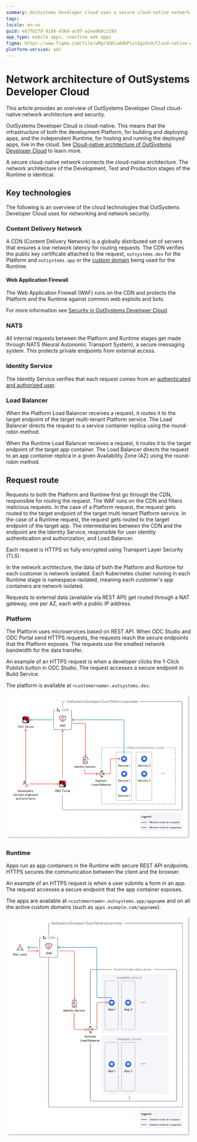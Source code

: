 ```yaml
---
summary: OutSystems Developer Cloud uses a secure cloud-native network with CDN, WAF, NATS, Identity Service, and Load Balancer to protect the Platform and Runtime from malicious accesses and attacks.
tags: 
locale: en-us
guid: e87fb27d-9186-436d-ac97-a2ea960c119d
app_type: mobile apps, reactive web apps
figma: https://www.figma.com/file/wMgr3GDiuAdkPics5gzXx9/Cloud-native-architecture-of-OutSystems-Developer-Cloud?type=design&node-id=3001%3A1808&t=wS2nDUn4cr9EORu8-1
platform-version: odc
---
```


# Network architecture of OutSystems Developer Cloud

This article provides an overview of OutSystems Developer Cloud cloud-native network architecture and security.

OutSystems Developer Cloud is cloud-native. This means that the infrastructure of both the development Platform, for building and deploying apps, and the independent Runtime, for hosting and running the deployed apps, live in the cloud. See [Cloud-native architecture of OutSystems Developer Cloud](intro.md) to learn more.

A secure cloud-native network connects the cloud-native architecture. The network architecture of the Development, Test and Production stages of the Runtime is identical.

## Key technologies

The following is an overview of the cloud technologies that OutSystems Developer Cloud uses for networking and network security.

### Content Delivery Network

A CDN (Content Delivery Network) is a globally distributed set of servers that ensures a low network latency for routing requests. The CDN verifies the public key certificate attached to the request, `outsystems.dev` for the Platform and `outsystems.app` or the [custom domain](../configuration-management/custom-domains.md) being used for the Runtime.

#### Web Application Firewall

The Web Application Firewall (WAF) runs on the CDN and protects the Platform and the Runtime against common web exploits and bots.

For more information see [Security in OutSystems Developer Cloud](../security.md#web-application-firewall).

### NATS

All internal requests between the Platform and Runtime stages get made through NATS (Neural Autonomic Transport System), a secure messaging system. This protects private endpoints from external access.

### Identity Service

The Identity Service verifies that each request comes from an [authenticated and authorized user](identity.md).

### Load Balancer

When the Platform Load Balancer receives a request, it routes it to the target endpoint of the target multi-tenant Platform service. The Load Balancer directs the request to a service container replica using the round-robin method.

When the Runtime Load Balancer receives a request, it routes it to the target endpoint of the target app container. The Load Balancer directs the request to an app container replica in a given Availability Zone (AZ) using the round-robin method.

## Request route

Requests to both the Platform and Runtime first go through the CDN, responsible for routing the request. The WAF runs on the CDN and filters malicious requests. In the case of a Platform request, the request gets routed to the target endpoint of the target multi-tenant Platform service. In the case of a Runtime request, the request gets routed to the target endpoint of the target app. The intermediaries between the CDN and the endpoint are the Identity Service, responsible for user identity authentication and authorization, and Load Balancer.

Each request is HTTPS so fully encrypted using Transport Layer Security (TLS).

In the network architecture, the data of both the Platform and Runtime for each customer is network isolated. Each Kubernetes cluster running in each Runtime stage is namespace-isolated, meaning each customer's app containers are network isolated.

Requests to external data (available via REST API) get routed through a NAT gateway, one per AZ, each with a public IP address.

### Platform

The Platform uses microservices based on REST API. When ODC Studio and ODC Portal send HTTPS requests, the requests reach the secure endpoints that the Platform exposes. The requests use the smallest network bandwidth for the data transfer.

An example of an HTTPS request is when a developer clicks the 1-Click Publish button in ODC Studio. The request accesses a secure endpoint in Build Service.

The platform is available at `<customername>.outsystems.dev`.

![Platform network architecture](images/network-platform-diag.png "Platform network architecture")

### Runtime

Apps run as app containers in the Runtime with secure REST API endpoints. HTTPS secures the communication between the client and the browser. 

An example of an HTTPS request is when a user submits a form in an app. The request accesses a secure endpoint that the app container exposes.

The apps are available at `<customername>.outsystems.app/appname` and on all the active custom domains (such as `apps.example.com/appname`).

![Runtime network architecture](images/network-runtime-diag.png "Runtime network architecture") 

